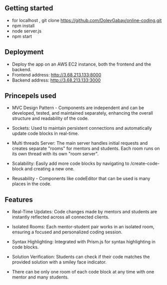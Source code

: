 ## Getting started
- for localhost , git clone https://github.com/DolevGabay/online-coding.git
- npm install
- node server.js
- npm start

## Deployment
- Deploy the app on an AWS EC2 instance, both the frontend and the backend.
- Frontend address: http://3.68.213.133:8000
- Backend address: http://3.68.213.133:3000

## Princepels used
- MVC Design Pattern - Components are independent and can be developed, tested, and maintained separately, enhancing the overall structure and readability of the code.

- Sockets: Used to maintain persistent connections and automatically update code blocks in real-time.

- Multi threads Server: The main server handles initial requests and creates separate "rooms" for mentors and 
students. Each room runs on its own thread with its own "room server".

- Scalability: Easily add more code blocks by navigating to /create-code-block and creating a new one.

- Reusability - Components like codeEditor that can be used is many places in the code.

## Features
- Real-Time Updates: Code changes made by mentors and students are instantly reflected across all connected clients.

- Isolated Rooms: Each mentor-student pair works in an isolated room, ensuring a focused and personalized coding session.

- Syntax Highlighting: Integrated with Prism.js for syntax highlighting in code blocks.

- Solution Verification: Students can check if their code matches the provided solution with a smiley face indicator.

- There can be only one room of each code block at any time with one mentor and many students.